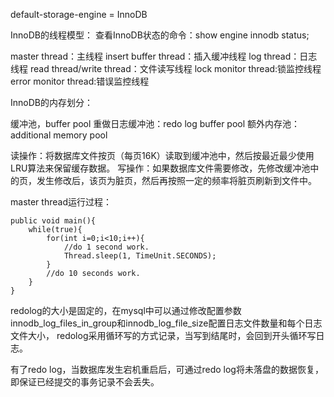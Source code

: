 default-storage-engine = InnoDB

InnoDB的线程模型：
查看InnoDB状态的命令：show engine innodb status;

master thread：主线程
insert buffer thread：插入缓冲线程
log thread：日志线程
read thread/write thread：文件读写线程
lock monitor thread:锁监控线程
error monitor thread:错误监控线程


InnoDB的内存划分：

缓冲池，buffer pool
重做日志缓冲池：redo log buffer pool
额外内存池：additional memory pool

读操作：将数据库文件按页（每页16K）读取到缓冲池中，然后按最近最少使用LRU算法来保留缓存数据。
写操作：如果数据库文件需要修改，先修改缓冲池中的页，发生修改后，该页为脏页，然后再按照一定的频率将脏页刷新到文件中。

master thread运行过程：

	public void main(){
		while(true){
			for(int i=0;i<10;i++){
				//do 1 second work.
				Thread.sleep(1, TimeUnit.SECONDS);
			}
			//do 10 seconds work.
		}
	}

redolog的大小是固定的，在mysql中可以通过修改配置参数
innodb_log_files_in_group和innodb_log_file_size配置日志文件数量和每个日志文件大小，
redolog采用循环写的方式记录，当写到结尾时，会回到开头循环写日志。

有了redo log，当数据库发生宕机重启后，可通过redo log将未落盘的数据恢复，即保证已经提交的事务记录不会丢失。
























